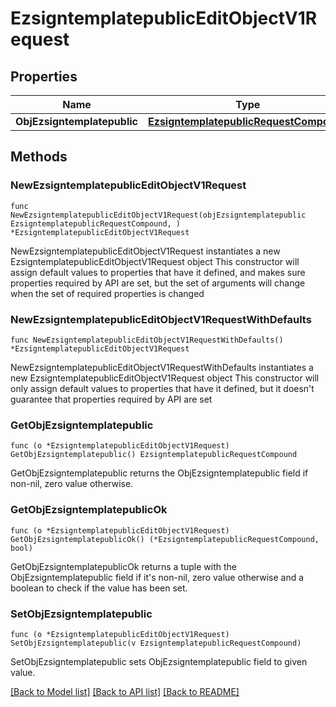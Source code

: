 # EzsigntemplatepublicEditObjectV1Request

## Properties

Name | Type | Description | Notes
------------ | ------------- | ------------- | -------------
**ObjEzsigntemplatepublic** | [**EzsigntemplatepublicRequestCompound**](EzsigntemplatepublicRequestCompound.md) |  | 

## Methods

### NewEzsigntemplatepublicEditObjectV1Request

`func NewEzsigntemplatepublicEditObjectV1Request(objEzsigntemplatepublic EzsigntemplatepublicRequestCompound, ) *EzsigntemplatepublicEditObjectV1Request`

NewEzsigntemplatepublicEditObjectV1Request instantiates a new EzsigntemplatepublicEditObjectV1Request object
This constructor will assign default values to properties that have it defined,
and makes sure properties required by API are set, but the set of arguments
will change when the set of required properties is changed

### NewEzsigntemplatepublicEditObjectV1RequestWithDefaults

`func NewEzsigntemplatepublicEditObjectV1RequestWithDefaults() *EzsigntemplatepublicEditObjectV1Request`

NewEzsigntemplatepublicEditObjectV1RequestWithDefaults instantiates a new EzsigntemplatepublicEditObjectV1Request object
This constructor will only assign default values to properties that have it defined,
but it doesn't guarantee that properties required by API are set

### GetObjEzsigntemplatepublic

`func (o *EzsigntemplatepublicEditObjectV1Request) GetObjEzsigntemplatepublic() EzsigntemplatepublicRequestCompound`

GetObjEzsigntemplatepublic returns the ObjEzsigntemplatepublic field if non-nil, zero value otherwise.

### GetObjEzsigntemplatepublicOk

`func (o *EzsigntemplatepublicEditObjectV1Request) GetObjEzsigntemplatepublicOk() (*EzsigntemplatepublicRequestCompound, bool)`

GetObjEzsigntemplatepublicOk returns a tuple with the ObjEzsigntemplatepublic field if it's non-nil, zero value otherwise
and a boolean to check if the value has been set.

### SetObjEzsigntemplatepublic

`func (o *EzsigntemplatepublicEditObjectV1Request) SetObjEzsigntemplatepublic(v EzsigntemplatepublicRequestCompound)`

SetObjEzsigntemplatepublic sets ObjEzsigntemplatepublic field to given value.



[[Back to Model list]](../README.md#documentation-for-models) [[Back to API list]](../README.md#documentation-for-api-endpoints) [[Back to README]](../README.md)


